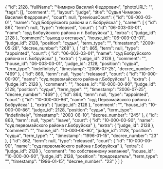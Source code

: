 {
    "id": 2128,
    "fullName": "Чимирко Василий Федорович",
    "photoURL": "",
    "tags": [],
    "comment": "",
    "layout": "judge",
    "title": "Судья Чимирко Василий Федорович",
    "court": null,
    "previousCourt": {
        "id": "06-003-03-01",
        "name": "суд Бобруйского района и г. Бобруйска"
    },
    "career": [
        {
            "id": 867,
            "term": null,
            "type": "released",
            "court": {
                "id": "06-003-03-01",
                "name": "суд Бобруйского района и г. Бобруйска"
            },
            "extra": {
                "judge_id": 2128
            },
            "comment": "выход в отставку",
            "house_id": "06-003-03-01",
            "judge_id": 2128,
            "position": "судья",
            "term_type": "",
            "timestamp": "2009-05-28",
            "decree_number": "268"
        },
        {
            "id": 865,
            "term": null,
            "type": "appointed",
            "court": {
                "id": "06-003-03-01",
                "name": "суд Бобруйского района и г. Бобруйска"
            },
            "extra": {
                "judge_id": 2128
            },
            "comment": "",
            "house_id": "06-003-03-01",
            "judge_id": 2128,
            "position": "судья",
            "term_type": "indefinitely",
            "timestamp": "2006-07-25",
            "decree_number": "469"
        },
        {
            "id": 866,
            "term": null,
            "type": "released",
            "court": {
                "id": "10-000-00-90",
                "name": "суд первомайского района г.Бобруйска"
            },
            "extra": {
                "judge_id": 2128
            },
            "comment": "",
            "house_id": "10-000-00-90",
            "judge_id": 2128,
            "position": "судья",
            "term_type": "",
            "timestamp": "2006-07-25",
            "decree_number": "469"
        },
        {
            "id": 864,
            "term": null,
            "type": "appointed",
            "court": {
                "id": "10-000-00-86",
                "name": "суд Первомайского района г. Бобруйска"
            },
            "extra": {
                "judge_id": 2128
            },
            "comment": "",
            "house_id": "10-000-00-86",
            "judge_id": 2128,
            "position": "судья",
            "term_type": "indefinitely",
            "timestamp": "2003-06-10",
            "decree_number": "245"
        },
        {
            "id": 863,
            "term": null,
            "type": "leave",
            "court": {
                "id": "10-000-00-90",
                "name": "суд первомайского района г.Бобруйска"
            },
            "extra": {
                "judge_id": 2128
            },
            "comment": "",
            "house_id": "10-000-00-90",
            "judge_id": 2128,
            "position": "судья",
            "term_type": "",
            "timestamp": "1996-01-15",
            "decree_number": "23"
        },
        {
            "id": 862,
            "term": null,
            "type": "released",
            "court": {
                "id": "10-000-00-90",
                "name": "суд первомайского района г.Бобруйска"
            },
            "extra": {
                "judge_id": 2128
            },
            "comment": "по собственному желанию",
            "house_id": "10-000-00-90",
            "judge_id": 2128,
            "position": "председатель",
            "term_type": "",
            "timestamp": "1996-01-15",
            "decree_number": "23"
        }
    ]
}